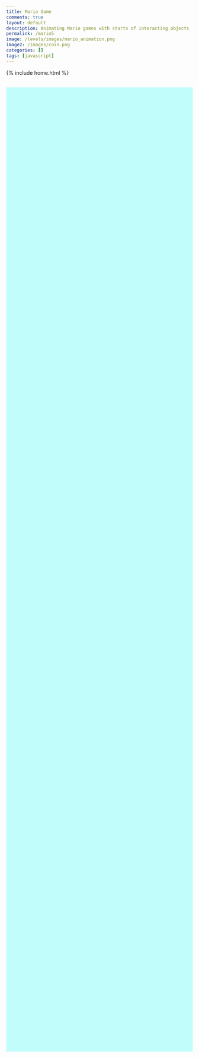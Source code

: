 ```yaml
---
title: Mario Game
comments: true
layout: default
description: Animating Mario games with starts of interacting objects
permalink: /mario5
image: /levels/images/mario_animation.png
image2: /images/coin.png
categories: []
tags: [javascript]
---
```


{% include home.html %}

<style>
    canvas {
        margin: 0;
        background-color: #c0fdfb;
        display: flex;
        align-items: center;
        justify-content: center;
        height: 65vh
    }
    .sprite {
        position: relative;
        top: 315px;
        z-index: 2;
        height: 256px;
        width: 256px;
        background-image: url('images/mario_animation.png');
        background-repeat: no-repeat;
    }

    <div id="mario" class="sprite"></div>

  /* background position of sprite element */
  #mario {
    background-position: -256px -256px; /* Replace with appropriate values */
    transition: top 1.5s ease;
  }
</style>
<br>
<canvas style="top: 500px; left: 0%"></canvas>
<br>

<script src = "mario5.js"></script>